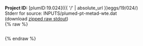 **Project ID:** [plumID:19.024]({{ '/' | absolute_url }}eggs/19/024/)  
Stderr for source:  INPUTS/plumed-pt-metad-wte.dat   
(download [zipped raw stdout](plumed-pt-metad-wte.dat.plumed.stdout.txt.zip))  
{% raw %}
<pre>
</pre>
{% endraw %}

